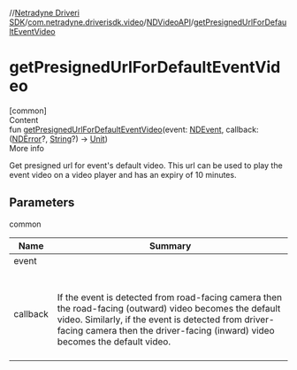 //[Netradyne Driveri SDK](../../index.md)/[com.netradyne.driverisdk.video](../index.md)/[NDVideoAPI](index.md)/[getPresignedUrlForDefaultEventVideo](get-presigned-url-for-default-event-video.md)



# getPresignedUrlForDefaultEventVideo  
[common]  
Content  
fun [getPresignedUrlForDefaultEventVideo](get-presigned-url-for-default-event-video.md)(event: [NDEvent](../../com.netradyne.driverisdk.events/-n-d-event/index.md), callback: ([NDError](../../com.netradyne.driverisdk/-n-d-error/index.md)?, [String](https://kotlinlang.org/api/latest/jvm/stdlib/kotlin/-string/index.html)?) -> [Unit](https://kotlinlang.org/api/latest/jvm/stdlib/kotlin/-unit/index.html))  
More info  


Get presigned url for event's default video. This url can be used to play the event video on a video player and has an expiry of 10 minutes.



## Parameters  
  
common  
  
|  Name|  Summary| 
|---|---|
| <a name="com.netradyne.driverisdk.video/NDVideoAPI/getPresignedUrlForDefaultEventVideo/#com.netradyne.driverisdk.events.NDEvent#kotlin.Function2[com.netradyne.driverisdk.NDError?,kotlin.String?,kotlin.Unit]/PointingToDeclaration/"></a>event| <a name="com.netradyne.driverisdk.video/NDVideoAPI/getPresignedUrlForDefaultEventVideo/#com.netradyne.driverisdk.events.NDEvent#kotlin.Function2[com.netradyne.driverisdk.NDError?,kotlin.String?,kotlin.Unit]/PointingToDeclaration/"></a>
| <a name="com.netradyne.driverisdk.video/NDVideoAPI/getPresignedUrlForDefaultEventVideo/#com.netradyne.driverisdk.events.NDEvent#kotlin.Function2[com.netradyne.driverisdk.NDError?,kotlin.String?,kotlin.Unit]/PointingToDeclaration/"></a>callback| <a name="com.netradyne.driverisdk.video/NDVideoAPI/getPresignedUrlForDefaultEventVideo/#com.netradyne.driverisdk.events.NDEvent#kotlin.Function2[com.netradyne.driverisdk.NDError?,kotlin.String?,kotlin.Unit]/PointingToDeclaration/"></a><br><br>If the event is detected from road-facing camera then the road-facing (outward) video becomes the default video. Similarly, if the event is detected from driver-facing camera then the driver-facing (inward) video becomes the default video.<br><br>
  
  



